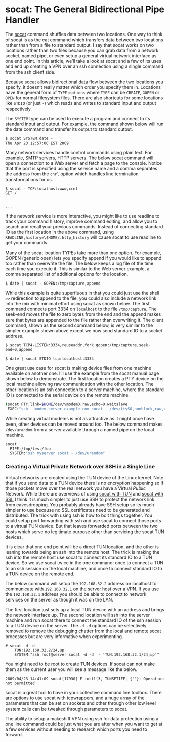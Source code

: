 # socat: The General Bidirectional Pipe Handler

The [socat](http://www.dest-unreach.org/socat/) command shuffles data between two locations. One way to think of socat is as the cat command which transfers data between two locations rather than from a file to standard output. I say that socat works on two locations rather than two files because you can grab data from a network socket, named pipe, or even setup a general virtual network interface as one end point. In this article, we’ll take a look at socat and a few of its uses and end up creating a VPN over an ssh connection using a single command from the ssh client side.

Because socat allows bidirectional data flow between the two locations you specify, it doesn’t really matter which order you specify them in. Locations have the general form of `TYPE:options` where `TYPE` can be `CREATE`, `GOPEN` or `OPEN` for normal filesystem files. There are also shortcuts for some locations like `STDIO` (or just `-`) which reads and writes to standard input and output respectively.

The `SYSTEM` type can be used to execute a program and connect to its standard input and output. For example, the command shown below will run the date command and transfer its output to standard output.

```console
$ socat SYSTEM:date -
Thu Apr 23 12:57:00 EST 2009
```

Many network services handle control commands using plain text. For example, SMTP servers, HTTP servers. The below socat command will open a connection to a Web server and fetch a page to the console. Notice that the port is specified using the service name and a comma separates the address from the `cnrl` option which handles line termination transformations for us.

```console
$ socat - TCP:localhost:www,crnl
GET /


...
```

If the network service is more interactive, you might like to use readline to track your command history, improve command editing, and allow you to search and recall your previous commands. Instead of connecting standard IO as the first location in the above command, using `READLINE,history=\$HOME/.http_history` will cause socat to use readline to get your commands.

Many of the socat location TYPEs take more than one option. For example, GOPEN (generic open) lets you specify append if you would like to append too rather than overwrite the file. The below keeps a log file of the time each time you execute it. This is similar to the Web server example, a comma separated list of additional options for the location.

```console
$ date | socat - GOPEN:/tmp/capture,append
```

While this example is quite superfluous in that you could just use the shell `>>` redirection to append to the file, you could also include a network link into the mix with minimal effort using socat as shown below. The first command connects port 3334 on `localhost` to the file `/tmp/capture`. The seek-end moves the file to zero bytes from the end and the append makes sure that bytes are appended to the file rather than overwriting it. The client command, shown as the second command below, is very similar to the simpler example shown above except we now send standard IO to a socket address.

```console
$ socat TCP4-LISTEN:3334,reuseaddr,fork gopen:/tmp/capture,seek-end=0,append

$ date | socat STDIO tcp:localhost:3334
```

One great use case for socat is making device files from one machine available on another one. I’ll use the example from the socat manual page shown below to demonstrate. The first location creates a PTY device on the local machine allowing raw communication with the other location. The other location is an ssh connection to a server machine, where the standard IO is connected to the serial device on the remote machine.

```bash
(socat PTY,link=$HOME/dev/vmodem0,raw,echo=0,waitslave
 EXEC:"ssh   modem-server.example.com socat - /dev/ttyS0,nonblock,raw,echo=0")
```

While creating virtual modems is not as attractive as it might once have been, other devices can be moved around too. The below command makes `/dev/urandom` from a server available through a named pipe on the local machine.

```bash
socat
  PIPE:/tmp/test/foo
  SYSTEM:"ssh myserver socat - /dev/urandom"
```

### Creating a Virtual Private Network over SSH in a Single Line

Virtual networks are created using the TUN device of the Linux kernel. Note that if you send data to a TUN device there is no encryption happening so if those packets move over the real network you have a Virtual _Public_ Network. While there are overviews of using [socat with TUN](http://www.dest-unreach.org/socat/doc/socat-tun.html) and [socat with SSL](http://www.dest-unreach.org/socat/doc/socat-openssltunnel.html) I think it is much simpler to just use SSH to protect the network link from eavesdropping. You probably already have SSH setup so its much simpler to use because no SSL certificates need to be generated and distributed. The trick with using ssh is how to bolt things together. You could setup port forwarding with ssh and use socat to connect those ports to a virtual TUN device. But that leaves forwarded ports between the two hosts which serve no legitimate purpose other than servicing the socat TUN devices.

It is clear that one end point will be a direct TUN location, and the other is leaning towards being an ssh into the remote host. The trick is making the ssh into the remote host use socat to connect its standard IO to a TUN device. So we use socat twice in the one command: once to connect a TUN to an ssh session on the local machine, and once to connect standard IO to a TUN device on the remote end.

The below command will setup the `192.168.32.2` address on localhost to communicate with `192.168.32.1` on the server host over a VPN. If you use the `192.168.32.1` address you should be able to connect to network services on the server as though it was on the LAN.

The first location just sets up a local TUN device with an address and brings the network interface up. The second location will ssh into the server machine and run socat there to connect the standard IO of the ssh session to a TUN device on the server. The `-d -d` options can be selectively removed to remove the debugging chatter from the local and remote socat processes but are very informative when experimenting.

```console
# socat -d -d
    TUN:192.168.32.2/24,up
    SYSTEM:"ssh root@server socat -d -d  - 'TUN:192.168.32.1/24,up'"
```

You might need to be root to create TUN devices. If socat can not make them as the current user you will see a message like the below.

```console
2009/04/23 14:41:09 socat[17930] E ioctl(3, TUNSETIFF, {""}: Operation not permitted
```

socat is a great tool to have in your collective command line toolbox. There are options to use socat with tcpwrappers, and a huge array of the parameters that can be set on sockets and other through other low level system calls can be tweaked through parameters to socat.

The ability to setup a makeshift VPN using ssh for data protection using a one line command could be just what you are after when you want to get at a few services without needing to research which ports you need to forward.
